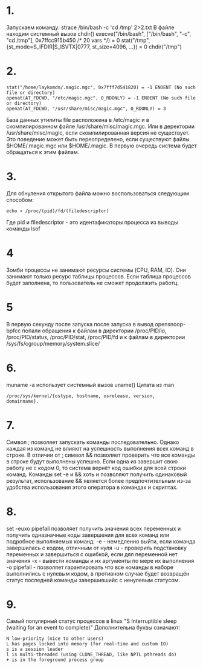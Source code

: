 # 1.
Запускаем команду:
strace /bin/bash -c 'cd /tmp' 2>2.txt
В файле находим системный вызов chdir()
execve("/bin/bash", ["/bin/bash", "-c", "cd /tmp"], 0x7ffcc915b450 /* 20 vars */) = 0
stat("/tmp", {st_mode=S_IFDIR|S_ISVTX|0777, st_size=4096, ...}) = 0
chdir("/tmp")
# 2.
```strace file /dev/tty 2>2.txt
stat("/home/laykomdn/.magic.mgc", 0x7fff7d541820) = -1 ENOENT (No such file or directory)
openat(AT_FDCWD, "/etc/magic.mgc", O_RDONLY) = -1 ENOENT (No such file or directory)
openat(AT_FDCWD, "/usr/share/misc/magic.mgc", O_RDONLY) = 3
```
База данных утилиты file расположена в /etc/magic и в скомпилированном файле /usr/share/misc/magic.mgc. Или в деректории /usr/share/misc/magic, если скомпилированная версия не существует.
Это поведение может быть переопределено, если существуют файлы $HOME/.magic.mgc или $HOME/.magic. В первую очередь система будет обращаться к этим файлам.
# 3.
Для обнуления открытого файла можно воспользоваться следующим способом:
```lsof | grep deleted
echo > /proc/(pid)/fd/(filedescriptor)
```
Где pid и filedescriptor - это идентафикаторы процесса из выводы команды lsof
# 4
Зомби процессы не занимают ресурсы системы (CPU, RAM, IO). Они занимают только ресурс таблицы процессов. Если таблица процессов будет заполнена, то пользователь не сможет продолжить работц.
# 5
В первую секунду после запуска после запуска в вывод opensnoop-bpfcc попали обращения к файлам в директории /proc/PID/io, /proc/PID/status, /proc/PID/stat, /proc/PID/fd и к файлам в директории /sys/fs/cgroup/memory/system.slice/
# 6.
muname -a использует системный вызов uname()
Цитата из man
```Part of the utsname information is also accessible via
/proc/sys/kernel/{ostype, hostname, osrelease, version,
domainname}.
```
# 7.
Символ ; позволяет запускать команды последовательно. Однако каждая из команд не влияют на успешность выполнения всех команд в строке.
В отличии от ; символ && позволяет проверить что все команды в строке будут выполнены успешно. Если одна из завершит свою работу не с кодом 0, то система вернёт код ошибки для всей строки команд.
Команды set -e и && хоть и позволяют получить одинаковый результат, использование && является более предпочтительным из-за удобства использования этого оператора в командах и скриптах.
# 8. 
set -euxo pipefail позволяет получить значения всех переменных и получить одназначные коды завершения для всех команд или подробное выполняемых команд:
-e - немедленно выйти, если команда завершилась с кодом, отличным от нуля
-u - проверить подстановку переменных и завершиться с ошибкой, если дял переменной нет значения
-x - вывести команды и их аргументы по мере их выполнения
-o pipefail - позволяет гарантировать что все команды в наборе выполнились с нулевым кодом, в противном случае будет возвращён статус последней команды завершившийс с ненулевым статусом.
# 9.
Самый популярный статус процессов в linux "S Interruptible sleep (waiting for an event to complete)"
Дополнительна буквы означают:
```< high-priority (not nice to other users)
N low-priority (nice to other users)
L has pages locked into memory (for real-time and custom IO)
s is a session leader
l is multi-threaded (using CLONE_THREAD, like NPTL pthreads do)
+ is in the foreground process group
```
